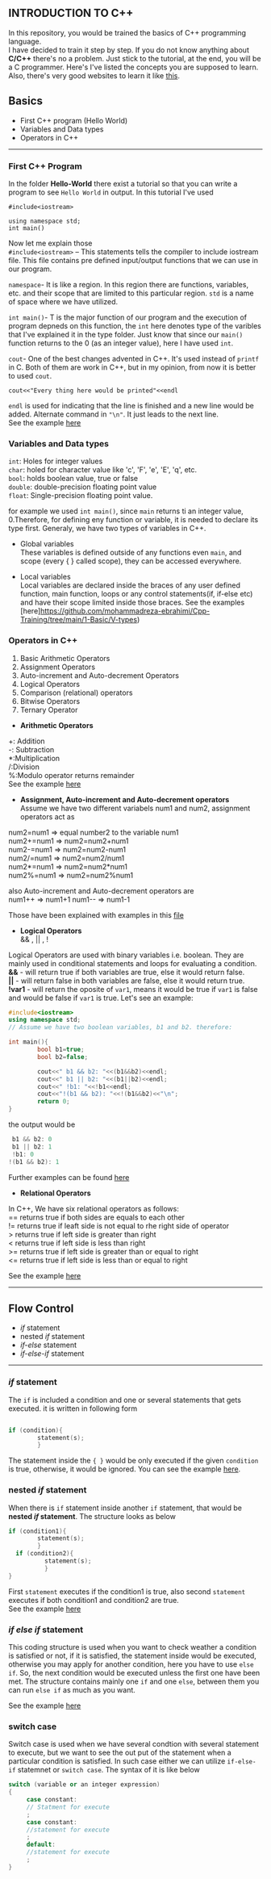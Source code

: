 ## INTRODUCTION TO C++
 
In this repository, you would be trained the basics of C++ programming language.  
I have decided to train it step by step. If you do not know anything about **C/C++**
there's no a problem. Just stick to the tutorial, at the end, you will be a C programmer. 
Here's I've listed the concepts you are supposed to learn. Also, there's very good websites to learn it like [this](https://beginnersbook.com/2017/08/c-plus-plus-tutorial-for-beginners/). 

## Basics

- First C++ program (Hello World)
- Variables and Data types
- Operators in C++

***
### First C++ Program
In the folder **Hello-World** there exist a tutorial so that you can 
write a program to see `Hello World` in output. In this tutorial I've used 

```
#include<iostream>

using namespace std;
int main()
```
Now let me explain those  
`#include<iostream>` – This statements tells the compiler to include iostream file. This file contains pre defined input/output
 functions that we can use in our program.  

`namespace`- It is like a region. In this region there are functions, variables,
etc. and their scope that are limited to this particular region. `std` is a name of space where we have utilized.  

`int main()`- T is the major function of our program and the execution
of program depneds on this function, the `int` here denotes type of the varibles 
that I've explained it in the type folder. Just know that since our `main()` function
returns to the 0 (as an integer value), here I have used `int`.

`cout`- One of the best changes advented in C++. It's used instead of `printf` in 
C. Both of them are work in C++, but in my opinion, from now it is better to 
used `cout`.  
```
cout<<"Every thing here would be printed"<<endl
```
`endl` is used for indicating that the line is finished and a new line would be added. Alternate command in `"\n"`. It just leads to the next line.  
See the example [here](https://github.com/mohammadreza-ebrahimi/Cpp-Training/tree/main/1-Basic/hello-world)

### Variables and Data types

`int`: Holes for integer values  
`char`: holed for character value like 'c', 'F', 'e', 'E', 'q', etc.  
`bool`: holds boolean value, true or false  
`double`: double-precision floating point value  
`float`: Single-precision floating point value.  

for example we used `int main()`, since `main` returns ti an integer value, 0.Therefore, for defining eny function or variable, it is needed to declare its type first. Generaly, we have two types of variables in C++. 
- Global variables  
These variables is defined outside of any functions even `main`, and scope (every { } called scope), they can be accessed everywhere. 

- Local variables  
Local variables are declared inside the braces of any user defined function, main function, loops or any control statements(if, if-else etc) and have their scope limited inside those braces. See the examples [here]https://github.com/mohammadreza-ebrahimi/Cpp-Training/tree/main/1-Basic/V-types)

### Operators in C++

1) Basic Arithmetic Operators 
2) Assignment Operators  
3) Auto-increment and Auto-decrement Operators  
4) Logical Operators  
5) Comparison (relational) operators  
6) Bitwise Operators  
7) Ternary Operator  

- **Arithmetic Operators**

+: Addition  
-: Subtraction  
\*:Multiplication  
/:Division  
%:Modulo operator returns remainder  
See the example [here](https://github.com/mohammadreza-ebrahimi/Cpp-Training/tree/main/1-Basic/operators)
- **Assignment, Auto-increment and Auto-decrement operators**  
Assume we have two different variabels num1 and num2, assignment operators act as   

num2=num1 => equal number2 to the variable num1  
num2+=num1 => num2=num2+num1  
num2-=num1 => num2=num2-num1  
num2/=num1 => num2=num2/num1  
num2*=num1 => num2=num2*num1  
num2\%=num1 => num2=num2\%num1  

also Auto-increment and Auto-decrement operators are  
num1++ => num1+1
num1-- => num1-1

Those have been explained with examples in this [file](https://github.com/mohammadreza-ebrahimi/Cpp-Training/tree/main/1-Basic/operators)

- **Logical Operators**  
&& , || , !  

Logical Operators are used with binary variables i.e. boolean. 
They are mainly used in conditional statements and loops for evaluating 
a condition.  
**&&** - will return true if both variables are true, else it would return false.  
**\|\|** - will return false in both variables are false, else it would return true.  
**!var1** -  will return the oposite of `var1`, means it would be true if `var1` is false
and would be false if `var1` is true. Let's see an example:

```cpp
#include<iostream>
using namespace std;
// Assume we have two boolean variables, b1 and b2. therefore:

int main(){
        bool b1=true;
        bool b2=false;

        cout<<" b1 && b2: "<<(b1&&b2)<<endl;
        cout<<" b1 || b2: "<<(b1||b2)<<endl;
        cout<<" !b1: "<<!b1<<endl;
        cout<<"!(b1 && b2): "<<!(b1&&b2)<<"\n";
        return 0;
}
```
the output would be
```cpp
 b1 && b2: 0
 b1 || b2: 1
 !b1: 0
!(b1 && b2): 1
```
Further examples can be found [here](https://github.com/mohammadreza-ebrahimi/Cpp-Training/tree/main/1-Basic/operators) 

- **Relational Operators**  

In C++, We have six relational operators as follows:    
== returns true if both sides are equals to each other  
!= returns true if leaft side is not equal to rhe right side of operator  
\> returns true if left side is greater than right  
\< returns true if left side is less than right  
\>= returns true if left side is greater than or equal to right  
\<= returns true if left side is less than or equal to right    

See the example [here](https://github.com/mohammadreza-ebrahimi/Cpp-Training/tree/main/1-Basic/operators)  

***  
## Flow Control  
- _if_ statement  
- nested _if_ statement  
- _if-else_ statement  
- _if-else-if_ statement  

***  
### _if_ statement  
The `if` is included a condition and one or several statements that gets executed. it is written in following form  
```cpp

if (condition){
        statement(s);
        }
```  
The statement inside the `{ }` would be only executed if the given `condition` is true, otherwise, it would be ignored. You can see the example [here](https://github.com/mohammadreza-ebrahimi/Cpp-Training/tree/main/2-%20flowControl/if).  

### nested _if_ statement  
When there is `if` statement inside another `if` statement, that would be **nested _if_ statement**. The structure looks as below  
```cpp
if (condition1){
        statement(s);
        }
  if (condition2){
          statement(s);
          }
}
```
First `statement` executes if the condition1 is true, also second `statement` executes if both condition1 and condition2 are true.  
See the example [here](https://github.com/mohammadreza-ebrahimi/Cpp-Training/tree/main/2-%20flowControl/nested-if)  

### _if else if_ statement  
This coding structure is used when you want to check weather a condition is satisfied or not, if it is satisfied, the statement inside would be executed, otherwise you may apply for another condition, here you have to use `else if`. So, the next condition would be executed unless the first one have been met. The structure contains mainly one `if` and one `else`, between them you can run `else if` as much as you want.   

See the example [here](https://github.com/mohammadreza-ebrahimi/Cpp-Training/tree/main/2-%20flowControl/if-else-if)  

### switch case
Switch case is used when we have several condtion with several statement to execute, but we want to see the out put of the statement when a particular condition is satisfied. In such case either we can utilize `if-else-if` statemnet or `switch case`. The syntax of it is like below
```cpp
switch (variable or an integer expression)
{
     case constant:
     // Statment for execute
     ;
     case constant:
     //statement for execute
     ;
     default:
     //statement for execute
     ;
}
```


